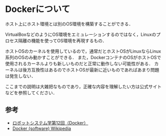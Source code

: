 # Dockerについて

ホスト上にホスト環境とは別のOS環境を構築することができる．  

VirtualBoxなどのようにOS環境をエミュレーションするのではなく，Linuxのプロセス隔離の機能を使ってOS環境を再現するもの．

ホストOSのカーネルを使用しているので，通常だとホストOSがLinuxならLinux系列のOSのみ動かすことができる．
また，DockerコンテナのOSがホストOSで使用されるカーネルよりも新しいものだと正常に動作しない可能性がある．
カーネルは後方互換性はあるのでホストOSが最新に近いものであればあまり問題は発生しない．

ここまでの説明は大雑把なものであり，正確な内容を理解したい方は公式サイトなどを参照してください．

## 参考
- [ロボットシステム学第12回（Docker）](https://www.youtube.com/watch?v=Utvf4YmMJpk&list=PLbUh9y6MXvjdIB5A9uhrZVrhAaXc61Pzz&index=17)
- [Docker (software)  Wikipedia](https://en.wikipedia.org/wiki/Docker_(software))
